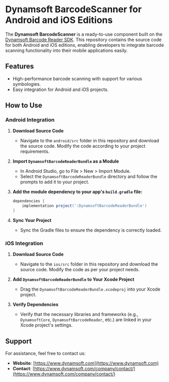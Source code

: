 # Dynamsoft BarcodeScanner for Android and iOS Editions  

The **Dynamsoft BarcodeScanner** is a ready-to-use component built on the [Dynamsoft Barcode Reader SDK](https://www.dynamsoft.com/barcode-reader/overview/). This repository contains the source code for both Android and iOS editions, enabling developers to integrate barcode scanning functionality into their mobile applications easily.  

## Features  

- High-performance barcode scanning with support for various symbologies.  
- Easy integration for Android and iOS projects.  

## How to Use  

### **Android Integration**  

1. **Download Source Code**  
   - Navigate to the `android/src` folder in this repository and download the source code. Modify the code according to your project requirements.  

2. **Import `DynamsoftBarcodeReaderBundle` as a Module**
   - In Android Studio, go to File > New > Import Module.
   - Select the `DynamsoftBarcodeReaderBundle` directory and follow the prompts to add it to your project.

3. **Add the module dependency to your app's `build.gradle` file:**  

     ```groovy
     dependencies {
         implementation project(':DynamsoftBarcodeReaderBundle')
     }
     ```

4. **Sync Your Project**  
   - Sync the Gradle files to ensure the dependency is correctly loaded.  

### **iOS Integration**  

1. **Download Source Code**  
   - Navigate to the `ios/src` folder in this repository and download the source code. Modify the code as per your project needs.  

2. **Add `DynamsoftBarcodeReaderBundle` to Your Xcode Project**  
   - Drag the `DynamsoftBarcodeReaderBundle.xcodeproj` into your Xcode project.

3. **Verify Dependencies**  
   - Verify that the necessary libraries and frameworks (e.g., `DynamsoftCore`, `DynamsoftBarcodeReader`, etc.) are linked in your Xcode project's settings.  

## Support  

For assistance, feel free to contact us:  

- **Website**: [https://www.dynamsoft.com](https://www.dynamsoft.com)  
- **Contact**: [https://www.dynamsoft.com/company/contact/](https://www.dynamsoft.com/company/contact/)  
